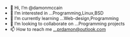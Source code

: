 - 👋 Hi, I’m @damonmccain
- 👀 I’m interested in ...Programming,Linux,BSD
- 🌱 I’m currently learning ...Web-design,Programming
- 💞️ I’m looking to collaborate on ...Programming projects
- 📫 How to reach me ...prdamon@outlook.com

<!---
damonmccain/damonmccain is a ✨ special ✨ repository because its `README.md` (this file) appears on your GitHub profile.
You can click the Preview link to take a look at your changes.
--->
